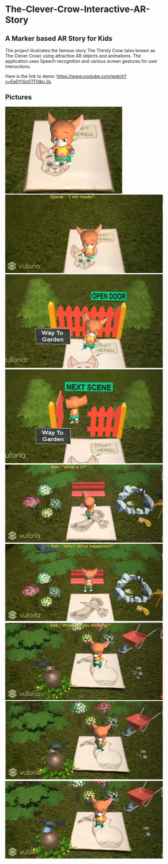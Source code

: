 # The-Clever-Crow-Interactive-AR-Story
## A Marker based AR Story for Kids

The project illustrates the famous story The Thirsty Crow (also known as The Clever Crow) using attractive AR objects and animations.
The application uses Speech recognition and various screen gestures for user interactions.

Here is the link to demo:
https://www.youtube.com/watch?v=EqDYjSz0TF0&t=3s

## Pictures

<img src="Pictures/Introduction.JPG">

<img src="Pictures/Scene%201-1.JPG">

<img src="Pictures/Scene%201-2.JPG">

<img src="Pictures/Scene%201-3.JPG">

<img src="Pictures/Scene%202-1.JPG">

<img src="Pictures/Scene%202-2.JPG">

<img src="Pictures/Scene%203-1.JPG">

<img src="Pictures/Scene%203-2.JPG">

<img src="Pictures/Scene%203-3.JPG">




